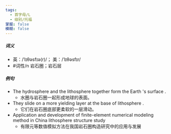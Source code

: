```yaml
---
tags:
  - 首字母/L
  - 级别/托福
掌握: false
模糊: false
---
```

##### 词义
- 英：/ˈlɪθəsfɪə(r)/； 美：/ˈlɪθəsfɪr/
- #词性/n  岩石圈；岩石层
##### 例句
- The hydrosphere and the lithosphere together form the Earth 's surface .
	- 水圈与岩石圈一起形成地球的表面。
- They slide on a more yielding layer at the base of lithosphere .
	- 它们在岩石圈底部更柔软的一层滑动。
- Application and development of finite-element numerical modeling method in China lithosphere structure study
	- 有限元等数值模拟方法在我国岩石圈构造研究中的应用与发展

